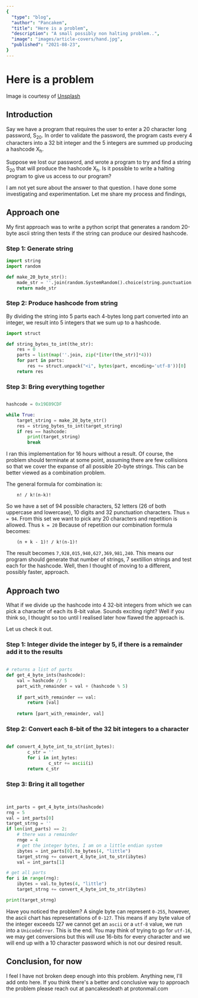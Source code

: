 ```yaml
---
{
  "type": "blog",
  "author": "Pancakem",
  "title": "Here is a problem",
  "description": "A small possibly non halting problem..",
  "image": "images/article-covers/hand.jpg",
  "published": "2021-08-23",
}
---
```


# Here is a problem

Image is courtesy of [Unsplash](https://unsplash.com/@sharonmccutcheon)

## Introduction

Say we have a program that requires the user to enter a 20 character long password, S<sub>20</sub>.
In order to validate the password, the program casts every 4 characters into a 32 bit integer
and the 5 integers are summed up producing a hashcode X<sub>h</sub>.

Suppose we lost our password, and wrote a program to try and find a string S<sub>20</sub> that will produce the 
hashcode X<sub>h</sub>. Is it possible to write a halting program to give us access to our program?

I am not yet sure about the answer to that question. I have done some investigating and experimentation. 
Let me share my process and findings,

## Approach one

My first approach was to write a python script that generates a random 20-byte ascii string 
then tests if the string can produce our desired hashcode.


### Step 1: Generate string

```python 
import string
import random

def make_20_byte_str():
	made_str = ''.join(random.SystemRandom().choice(string.punctuation + string.ascii_uppercase + string.ascii_lowercase + string.digits) for _ in range(21))
	return made_str
```

### Step 2: Produce hashcode from string
By dividing the string into 5 parts each 4-bytes long part converted into an integer, we result into 5 integers that we sum up to a hashcode. 

``` python
import struct

def string_bytes_to_int(the_str):
	res = 0
	parts = list(map(''.join, zip(*[iter(the_str)]*4)))
	for part in parts:
		res += struct.unpack("<i", bytes(part, encoding='utf-8'))[0]
	return res
```

### Step 3: Bring everything together

```python

hashcode = 0x19E09CDF

while True:
	target_string = make_20_byte_str()
	res = string_bytes_to_int(target_string) 
	if res == hashcode:
		print(target_string)
		break
```

I ran this implementation for 16 hours without a result. Of course, the problem should terminate at some point, assuming there are few collisions so that 
we cover the expanse of all possible 20-byte strings.
This can be better viewed as a combination problem. 

The general formula for combination is:

```
	n! / k!(n-k)!
```

So we have a set of 94 possible characters, 52 letters (26 of both uppercase and lowercase), 10 digits and 32 punctuation characters. Thus `n = 94`. 
From this set we want to pick any 20 characters and repetition is allowed. Thus `k = 20`
Because of repetition our combination formula becomes:

```
	(n + k - 1)! / k!(n-1)!
```

The result becomes `7,928,015,940,627,369,981,240`. This means our program should generate that number of strings, 7 sextillion strings and test each for the hashcode.
Well, then I thought of moving to a different, possibly faster, approach.

## Approach two

What if we divide up the hashcode into 4 32-bit integers from which we can pick a character of each its 8-bit value.
Sounds exciting right? Well if you think so, I thought so too until I realised later how flawed the approach is.

Let us check it out.

### Step 1: Integer divide the integer by 5, if there is a remainder add it to the results

```python
 
# returns a list of parts
def get_4_byte_ints(hashcode):
	val = hashcode // 5
	part_with_remainder = val + (hashcode % 5)
	
	if part_with_remainder == val:
		return [val]
	
	return [part_with_remainder, val]
```

### Step 2: Convert each 8-bit of the 32 bit integers to a character

```python
	
def convert_4_byte_int_to_str(int_bytes):
        c_str = ''
        for i in int_bytes:
                c_str += ascii(i)
        return c_str

```
### Step 3: Bring it all together

```python
	

int_parts = get_4_byte_ints(hashcode)
rng = 5
val = int_parts[0]
target_strng = ''
if len(int_parts) == 2:
	# there was a remainder
	rnge = 4
	# get the integer bytes, I am on a little endian system
	ibytes = int_parts[0].to_bytes(4, "little")
	target_strng += convert_4_byte_int_to_str(ibytes)
	val = int_parts[1]

# get all parts
for i in range(rng):
	ibytes = val.to_bytes(4, "little")
	target_strng += convert_4_byte_int_to_str(ibytes)

print(target_strng)
```

Have you noticed the problem? A single byte can represent `0-255`, however, the ascii chart has representations of `0-127`.
This means if any byte value of the integer exceeds 127 we cannot get an `ascii` or a `utf-8` value, we run into a `UnicodeError`. This is the end.
You may think of trying to go for `utf-16`, we may get conversions but this will use 16-bits for every character and we will end up with a 
10 character password which is not our desired result.


## Conclusion, for now

I feel I have not broken deep enough into this problem. Anything new, I'll add onto here. 
If you think there's a better and conclusive way to approach the problem please reach out
at pancakesdeath at protonmail.com

